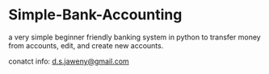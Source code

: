 # Simple-Bank-Accounting
a very simple beginner friendly banking system in python to transfer money from accounts, edit, and create new accounts.

conatct info: d.s.jaweny@gmail.com
